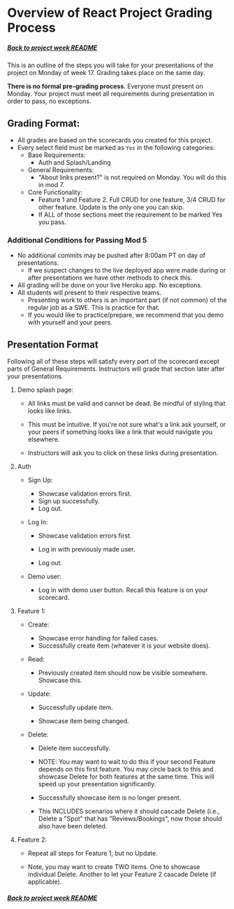 # Overview of React Project Grading Process

##### [Back to project week README](./README.md)

This is an outline of the steps you will take for your presentations of the
project on Monday of week 17. Grading takes place on the same day.

**There is no formal pre-grading process**. Everyone must present on Monday.
Your project must meet all requirements during presentation in order to pass, no exceptions.

## Grading Format:

- All grades are based on the scorecards you created for this project.
- Every select field must be marked as `Yes` in the following categories:
  - Base Requirements:
    - Auth and Splash/Landing
  - General Requirements:
    - "About links present?" is not required on Monday. You will do this in mod 7.
  - Core Functionality:
    - Feature 1 and Feature 2. Full CRUD for one feature, 3/4 CRUD for other feature. Update is the only one you can skip.
    - If ALL of those sections meet the requirement to be marked Yes you pass.

### Additional Conditions for Passing Mod 5

- No additional commits may be pushed after 8:00am PT on day of presentations.
  - If we suspect changes to the live deployed app were made during or after
    presentations we have other methods to check this.
- All grading will be done on your live Heroku app. No exceptions.
- All students will present to their respective teams.
  - Presenting work to others is an important part (if not common) of the regular
    job as a SWE. This is practice for that.
  - If you would like to practice/prepare, we recommend that you demo with yourself and your peers.

## Presentation Format

Following all of these steps will satisfy every part of the scorecard except
parts of General Requirements. Instructors will grade that section later after
your presentations.

1. Demo splash page:

   - All links must be valid and cannot be dead. Be mindful of styling that
     looks like links.

   - This must be intuitive. If you're not sure what's a link ask yourself, or
     your peers if something looks like a link that would navigate you
     elsewhere.

   - Instructors will ask you to click on these links during presentation.

2. Auth

   - Sign Up:

     - Showcase validation errors first.
     - Sign up successfully.
     - Log out.

   - Log In:

     - Showcase validation errors first.

     - Log in with previously made user.
     - Log out.

   - Demo user:
     - Log in with demo user button. Recall this feature is on your scorecard.

3. Feature 1:

   - Create:

     - Showcase error handling for failed cases.
     - Successfully create item (whatever it is your website does).

   - Read:

     - Previously created item should now be visible somewhere. Showcase this.

   - Update:

     - Successfully update item.

     - Showcase item being changed.

   - Delete:

     - Delete item successfully.

     - NOTE: You may want to wait to do this if your second Feature depends on
       this first feature. You may circle back to this and showcase Delete for
       both features at the same time. This will speed up your presentation
       significantly.

     - Successfully showcase item is no longer present.

     - This INCLUDES scenarios where it should cascade Delete (i.e., Delete a
       "Spot" that has "Reviews/Bookings", now those should also have been
       deleted.

4. Feature 2:

   - Repeat all steps for Feature 1, but no Update.

   - Note, you may want to create TWO items. One to showcase individual Delete.
     Another to let your Feature 2 cascade Delete (if applicable).

##### [Back to project week README](./README.md)
